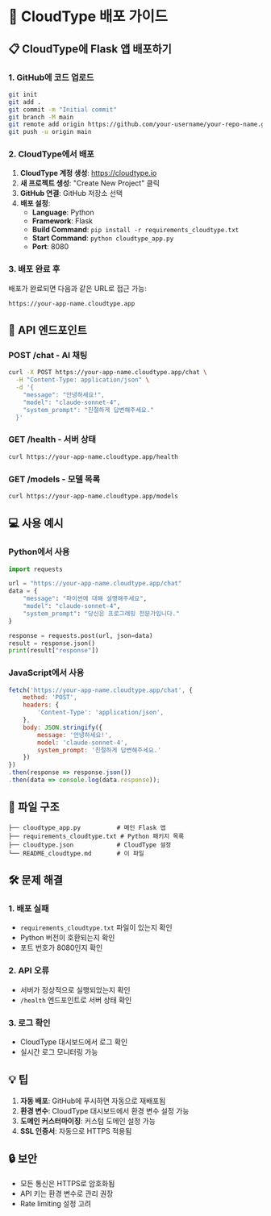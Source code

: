 # 🚀 CloudType 배포 가이드

## 📋 CloudType에 Flask 앱 배포하기

### 1. GitHub에 코드 업로드

```bash
git init
git add .
git commit -m "Initial commit"
git branch -M main
git remote add origin https://github.com/your-username/your-repo-name.git
git push -u origin main
```

### 2. CloudType에서 배포

1. **CloudType 계정 생성**: https://cloudtype.io
2. **새 프로젝트 생성**: "Create New Project" 클릭
3. **GitHub 연결**: GitHub 저장소 선택
4. **배포 설정**:
   - **Language**: Python
   - **Framework**: Flask
   - **Build Command**: `pip install -r requirements_cloudtype.txt`
   - **Start Command**: `python cloudtype_app.py`
   - **Port**: 8080

### 3. 배포 완료 후

배포가 완료되면 다음과 같은 URL로 접근 가능:
```
https://your-app-name.cloudtype.app
```

## 📡 API 엔드포인트

### POST /chat - AI 채팅
```bash
curl -X POST https://your-app-name.cloudtype.app/chat \
  -H "Content-Type: application/json" \
  -d '{
    "message": "안녕하세요!",
    "model": "claude-sonnet-4",
    "system_prompt": "친절하게 답변해주세요."
  }'
```

### GET /health - 서버 상태
```bash
curl https://your-app-name.cloudtype.app/health
```

### GET /models - 모델 목록
```bash
curl https://your-app-name.cloudtype.app/models
```

## 💻 사용 예시

### Python에서 사용
```python
import requests

url = "https://your-app-name.cloudtype.app/chat"
data = {
    "message": "파이썬에 대해 설명해주세요",
    "model": "claude-sonnet-4",
    "system_prompt": "당신은 프로그래밍 전문가입니다."
}

response = requests.post(url, json=data)
result = response.json()
print(result["response"])
```

### JavaScript에서 사용
```javascript
fetch('https://your-app-name.cloudtype.app/chat', {
    method: 'POST',
    headers: {
        'Content-Type': 'application/json',
    },
    body: JSON.stringify({
        message: '안녕하세요!',
        model: 'claude-sonnet-4',
        system_prompt: '친절하게 답변해주세요.'
    })
})
.then(response => response.json())
.then(data => console.log(data.response));
```

## 🔧 파일 구조

```
├── cloudtype_app.py          # 메인 Flask 앱
├── requirements_cloudtype.txt # Python 패키지 목록
├── cloudtype.json            # CloudType 설정
└── README_cloudtype.md       # 이 파일
```

## 🛠️ 문제 해결

### 1. 배포 실패
- `requirements_cloudtype.txt` 파일이 있는지 확인
- Python 버전이 호환되는지 확인
- 포트 번호가 8080인지 확인

### 2. API 오류
- 서버가 정상적으로 실행되었는지 확인
- `/health` 엔드포인트로 서버 상태 확인

### 3. 로그 확인
- CloudType 대시보드에서 로그 확인
- 실시간 로그 모니터링 가능

## 💡 팁

1. **자동 배포**: GitHub에 푸시하면 자동으로 재배포됨
2. **환경 변수**: CloudType 대시보드에서 환경 변수 설정 가능
3. **도메인 커스터마이징**: 커스텀 도메인 설정 가능
4. **SSL 인증서**: 자동으로 HTTPS 적용됨

## 🔒 보안

- 모든 통신은 HTTPS로 암호화됨
- API 키는 환경 변수로 관리 권장
- Rate limiting 설정 고려 